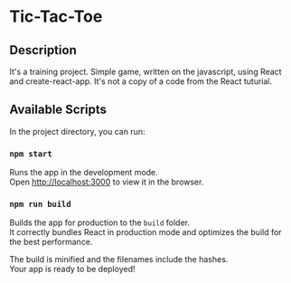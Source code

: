 # Tic-Tac-Toe

## Description

It's a training project. Simple game, written on the javascript, using React and create-react-app. It's not a copy of a code from the React tuturial.

## Available Scripts

In the project directory, you can run:

### `npm start`

Runs the app in the development mode.\
Open [http://localhost:3000](http://localhost:3000) to view it in the browser.

### `npm run build`

Builds the app for production to the `build` folder.\
It correctly bundles React in production mode and optimizes the build for the best performance.

The build is minified and the filenames include the hashes.\
Your app is ready to be deployed!